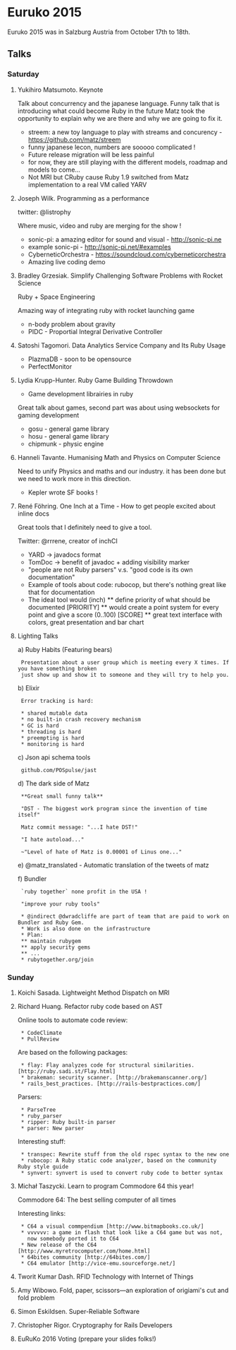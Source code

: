 # Euruko 2015

Euruko 2015 was in Salzburg Austria from October 17th to 18th.

## Talks

### Saturday

1. Yukihiro Matsumoto. Keynote

    Talk about concurrency and the japanese language. Funny talk that is introducing what could become
    Ruby in the future Matz took the opportunity to explain why we are there and why we are going to
    fix it.

    * streem: a new toy language to play with streams and concurency - https://github.com/matz/streem
    * funny japanese lecon, numbers are sooooo complicated !
    * Future release migration will be less painful
    * for now, they are still playing with the different models, roadmap and models to come...
    * Not MRI but CRuby cause Ruby 1.9 switched from Matz implementation to a real VM called YARV

2. Joseph Wilk. Programming as a performance

    twitter: @listrophy

    Where music, video and ruby are merging for the show !

    * sonic-pi: a amazing editor for sound and visual - http://sonic-pi.ne
    * example sonic-pi - http://sonic-pi.net/#examples
    * CyberneticOrchestra - https://soundcloud.com/cyberneticorchestra
    * Amazing live coding demo

3. Bradley Grzesiak. Simplify Challenging Software Problems with Rocket Science

    Ruby + Space Engineering

    Amazing way of integrating ruby with rocket launching game

    * n-body problem about gravity
    * PIDC - Proportial Integral Derivative Controller

4. Satoshi Tagomori. Data Analytics Service Company and Its Ruby Usage

    * PlazmaDB - soon to be opensource
    * PerfectMonitor

5. Lydia Krupp-Hunter. Ruby Game Building Throwdown

    * Game development librairies in ruby

    Great talk about games, second part was about using websockets for gaming development

    * gosu - general game library
    * hosu - general game library
    * chipmunk - physic engine

6. Hanneli Tavante. Humanising Math and Physics on Computer Science

    Need to unify Physics and maths and our industry. it has been done but we need to work
    more in this direction.

    * Kepler wrote SF books !

7. René Föhring. One Inch at a Time - How to get people excited about inline docs

    Great tools that I definitely need to give a tool.

    Twitter: @rrrene, creator of inchCI

    * YARD -> javadocs format
    * TomDoc -> benefit of javadoc + adding visibility marker
    * "people are not Ruby parsers" v.s. "good code is its own documentation"
    * Example of tools about code: rubocop, but there's nothing great like that for documentation
    * The ideal tool would (inch)
    ** define priority of what should be documented [PRIORITY]
    ** would create a point system for every point and give a score (0..100) [SCORE]
    ** great text interface with colors, great presentation and bar chart

8. Lighting Talks

    a) Ruby Habits (Featuring bears)

        Presentation about a user group which is meeting every X times. If you have something broken
        just show up and show it to someone and they will try to help you.

    b) Elixir

        Error tracking is hard:

        * shared mutable data
        * no built-in crash recovery mechanism
        * GC is hard
        * threading is hard
        * preempting is hard
        * monitoring is hard

    c) Json api schema tools

        github.com/POSpulse/jast

    d) The dark side of Matz

        **Great small funny talk**

        "DST - The biggest work program since the invention of time itself"

        Matz commit message: "...I hate DST!"

        "I hate autoload..."

        ~"Level of hate of Matz is 0.00001 of Linus one..."

    e) @matz_translated - Automatic translation of the tweets of matz

    f) Bundler

        `ruby together` none profit in the USA !

        "improve your ruby tools"

        * @indirect @dwradcliffe are part of team that are paid to work on Bundler and Ruby Gem.
        * Work is also done on the infrastructure
        * Plan:
        ** maintain rubygem
        ** apply security gems
        ** ...
        * rubytogether.org/join

### Sunday

1. Koichi Sasada. Lightweight Method Dispatch on MRI

2. Richard Huang. Refactor ruby code based on AST

    Online tools to automate code review:

        * CodeClimate
        * PullReview

    Are based on the following packages:

        * flay: Flay analyzes code for structural similarities. [http://ruby.sadi.st/Flay.html]
        * brakeman: security scanner. [http://brakemanscanner.org/]
        * rails_best_practices. [http://rails-bestpractices.com/]

    Parsers:

        * ParseTree
        * ruby_parser
        * ripper: Ruby built-in parser
        * parser: New parser

    Interesting stuff:

        * transpec: Rewrite stuff from the old rspec syntax to the new one
        * rubocop: A Ruby static code analyzer, based on the community Ruby style guide
        * synvert: synvert is used to convert ruby code to better syntax

3. Michał Taszycki. Learn to program Commodore 64 this year!

    Commodore 64: The best selling computer of all times

    Interesting links:

        * C64 a visual commpendium [http://www.bitmapbooks.co.uk/]
        * vvvvvv: a game in flash that look like a C64 game but was not,
          now somebody ported it to C64
        * New release of the C64 [http://www.myretrocomputer.com/home.html]
        * 64bites community [http://64bites.com/]
        * C64 emulator [http://vice-emu.sourceforge.net/]

4. Tworit Kumar Dash. RFID Technology with Internet of Things

5. Amy Wibowo. Fold, paper, scissors—an exploration of origiami's cut and fold problem

6. Simon Eskildsen. Super-Reliable Software

7. Christopher Rigor. Cryptography for Rails Developers

8. EuRuKo 2016 Voting (prepare your slides folks!)
